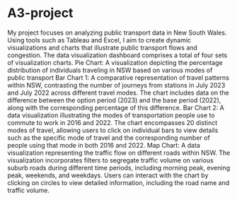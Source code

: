 # A3-project
My project focuses on analyzing public transport data in New South Wales. Using tools such as Tableau and Excel, I aim to create dynamic visualizations and charts that illustrate public transport flows and congestion.
The data visualization dashboard comprises a total of four sets of visualization charts.
Pie Chart: A visualization depicting the percentage distribution of individuals traveling in NSW based on various modes of public transport
Bar Chart 1: A comparative representation of travel patterns within NSW, contrasting the number of journeys from stations in July 2023 and July 2022 across different travel modes. The chart includes data on the difference between the option period (2023) and the base period (2022), along with the corresponding percentage of this difference.
Bar Chart 2: A data visualization illustrating the modes of transportation people use to commute to work in 2016 and 2022. The chart encompasses 20 distinct modes of travel, allowing users to click on individual bars to view details such as the specific mode of travel and the corresponding number of people using that mode in both 2016 and 2022.
Map Chart: A data visualization representing the traffic flow on different roads within NSW. The visualization incorporates filters to segregate traffic volume on various suburb roads during different time periods, including morning peak, evening peak, weekends, and weekdays. Users can interact with the chart by clicking on circles to view detailed information, including the road name and traffic volume.
